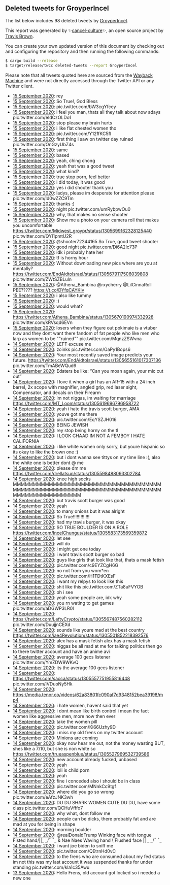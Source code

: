 ## Deleted tweets for GroyperIncel

The list below includes 98 deleted tweets by
[GroyperIncel](https://twitter.com/GroyperIncel).



This report was generated by ✨[cancel-culture](https://github.com/travisbrown/cancel-culture)✨,
an open source project by [Travis Brown](https://twitter.com/travisbrown).

You can create your own updated version of this document by checking out and configuring the
repository and then running the following commands:

```bash
$ cargo build --release
$ target/release/twcc deleted-tweets --report GroyperIncel
```

Please note that all tweets quoted here are sourced from the
[Wayback Machine](https://web.archive.org) and were not directly accessed through the Twitter API or
any Twitter client.

* [15 September 2020](https://web.archive.org/web/20200915171626/https://twitter.com/GroyperIncel/status/1305913486602452992): rey <!--1305913486602452992-->
* [15 September 2020](https://web.archive.org/web/20200915170622/https://twitter.com/GroyperIncel/status/1305911361520545792): So True!, God Bless <!--1305911361520545792-->
* [15 September 2020](https://web.archive.org/web/20200915160713/https://twitter.com/GroyperIncel/status/1305899554697404416): pic.twitter.com/bW3cgYfcey <!--1305899554697404416-->
* [15 September 2020](https://web.archive.org/web/20200915155825/https://twitter.com/GroyperIncel/status/1305897586927099905): i feel you man, thats all they talk about now adays pic.twitter.com/eIdCzOLDo1 <!--1305897586927099905-->
* [15 September 2020](https://web.archive.org/web/20200915160657/https://twitter.com/GroyperIncel/status/1305895359407824896): stop please my brain hurts <!--1305895359407824896-->
* [15 September 2020](https://web.archive.org/web/20200915154429/https://twitter.com/GroyperIncel/status/1305893024841437184): i like flat chested women tho <!--1305893024841437184-->
* [15 September 2020](https://web.archive.org/web/20200915150629/https://twitter.com/GroyperIncel/status/1305884095579258883): pic.twitter.com/Y12ffKC5fl <!--1305884095579258883-->
* [15 September 2020](https://web.archive.org/web/20200915145146/https://twitter.com/GroyperIncel/status/1305880759907934208): first thing i saw on twitter day ruined pic.twitter.com/OnGzyUbZ4s <!--1305880759907934208-->
* [15 September 2020](https://web.archive.org/web/20200915040538/https://twitter.com/GroyperIncel/status/1305719314348040192): same <!--1305719314348040192-->
* [15 September 2020](https://web.archive.org/web/20200915035510/https://twitter.com/GroyperIncel/status/1305716601983909888): based <!--1305716601983909888-->
* [15 September 2020](https://web.archive.org/web/20200915035237/https://twitter.com/GroyperIncel/status/1305716074952843264): yeah, ching chong <!--1305716074952843264-->
* [15 September 2020](https://web.archive.org/web/20200915034709/https://twitter.com/GroyperIncel/status/1305714631898324993): yeah that was a  good tweet <!--1305714631898324993-->
* [15 September 2020](https://web.archive.org/web/20200915034614/https://twitter.com/GroyperIncel/status/1305714421973442560): what kind? <!--1305714421973442560-->
* [15 September 2020](https://web.archive.org/web/20200915033842/https://twitter.com/GroyperIncel/status/1305712570582446081): true stop porn, feel better <!--1305712570582446081-->
* [15 September 2020](https://web.archive.org/web/20200915033838/https://twitter.com/GroyperIncel/status/1305712393729703936): i did today, it was good <!--1305712393729703936-->
* [15 September 2020](https://web.archive.org/web/20200915033858/https://twitter.com/GroyperIncel/status/1305711418658840579): yes i did shooter thank you <!--1305711418658840579-->
* [15 September 2020](https://web.archive.org/web/20200915033227/https://twitter.com/GroyperIncel/status/1305710945860112384): ladys, please im desperate for attention please pic.twitter.com/ld0wZZC9Tm <!--1305710945860112384-->
* [15 September 2020](https://web.archive.org/web/20200915032420/https://twitter.com/GroyperIncel/status/1305708912369233920): thanks :) <!--1305708912369233920-->
* [15 September 2020](https://web.archive.org/web/20200915031306/https://twitter.com/GroyperIncel/status/1305706004517064709): night pic.twitter.com/umRybpwOu0 <!--1305706004517064709-->
* [15 September 2020](https://web.archive.org/web/20200915030227/https://twitter.com/GroyperIncel/status/1305703435312885761): why, that makes no sense shooter <!--1305703435312885761-->
* [15 September 2020](https://web.archive.org/web/20200915024854/https://twitter.com/GroyperIncel/status/1305700036865523713): Show me a photo on your camera roll that makes you uncomfortable  https://twitter.com/Midwest_groypr/status/1305699162328125440  pic.twitter.com/QYI1pmtU2R <!--1305700036865523713-->
* [15 September 2020](https://web.archive.org/web/20200915021218/https://twitter.com/GroyperIncel/status/1305690878518853635): @shooter72244165 So True, good tweet shooter <!--1305690878518853635-->
* [15 September 2020](https://web.archive.org/web/20200915020725/https://twitter.com/GroyperIncel/status/1305689525037850624): good night pic.twitter.com/Di6A2Ic73P <!--1305689525037850624-->
* [15 September 2020](https://web.archive.org/web/20200915020305/https://twitter.com/GroyperIncel/status/1305687176835817473): idk i probably hate her <!--1305687176835817473-->
* [15 September 2020](https://web.archive.org/web/20200915015716/https://twitter.com/GroyperIncel/status/1305686939035549698): tf is horny hour <!--1305686939035549698-->
* [15 September 2020](https://web.archive.org/web/20200915012631/https://twitter.com/GroyperIncel/status/1305679321504215040): Without downloading new pics where are you at mentally?  https://twitter.com/EndAidtolsrael/status/1305679117506039808  pic.twitter.com/ZWtSZBLuln <!--1305679321504215040-->
* [15 September 2020](https://web.archive.org/web/20200915012424/https://twitter.com/GroyperIncel/status/1305678824080777217): @Athena_Bambina @rxycherry @LilCinnaRoll PEE????? https://t.co/DYfqCAYKIv <!--1305678824080777217-->
* [15 September 2020](https://web.archive.org/web/20200915010936/https://twitter.com/GroyperIncel/status/1305674998955220992): i also like tummy <!--1305674998955220992-->
* [15 September 2020](https://web.archive.org/web/20200915010417/https://twitter.com/GroyperIncel/status/1305673625639383041): :) <!--1305673625639383041-->
* [15 September 2020](https://web.archive.org/web/20200915010015/https://twitter.com/GroyperIncel/status/1305672672697704448): would what? <!--1305672672697704448-->
* [15 September 2020](https://web.archive.org/web/20200915005547/https://twitter.com/GroyperIncel/status/1305671537543065601): https://twitter.com/Athena_Bambina/status/1305670190974332928  pic.twitter.com/kRVsqd6EVn <!--1305671537543065601-->
* [15 September 2020](https://web.archive.org/web/20200915004213/https://twitter.com/GroyperIncel/status/1305668123282927616): losers when they figure out pokimaie is a vtuber now and they dont want there fandom of fat people who like men who larp as women to be ""ruined"" pic.twitter.com/MqnzZSWvna <!--1305668123282927616-->
* [14 September 2020](https://web.archive.org/web/20200914235730/https://twitter.com/GroyperIncel/status/1305656869852123136): LEFT excuse me <!--1305656869852123136-->
* [14 September 2020](https://web.archive.org/web/20200914235539/https://twitter.com/GroyperIncel/status/1305656344624549888): zoinks pic.twitter.com/OaPy1Bops6 <!--1305656344624549888-->
* [14 September 2020](https://web.archive.org/web/20200914235213/https://twitter.com/GroyperIncel/status/1305655525334343680): Your most recently saved image predicts your future.  https://twitter.com/EndAidtolsrael/status/1305655161017307136  pic.twitter.com/TmABeWQud6 <!--1305655525334343680-->
* [14 September 2020](https://web.archive.org/web/20200914231116/https://twitter.com/GroyperIncel/status/1305645226044788736): Edaters be like:   “Can you moan again, your mic cut out” <!--1305645226044788736-->
* [14 September 2020](https://web.archive.org/web/20200914230216/https://twitter.com/GroyperIncel/status/1305642996927401985): I love it when a girl has an AR-15 with a 24 inch barrel, 2x scope with magnifier, angled grip, red laser sight, Compensator, and decals on their Firearm <!--1305642996927401985-->
* [14 September 2020](https://web.archive.org/web/20200914213038/https://twitter.com/GroyperIncel/status/1305619893644009472): im not niggas, im waiting for marriage https://twitter.com/MT_Loom/status/1305619696796958722 <!--1305619893644009472-->
* [14 September 2020](https://web.archive.org/web/20200914212600/https://twitter.com/GroyperIncel/status/1305618657632858113): yeah i hate the travis scott burger, AMA <!--1305618657632858113-->
* [14 September 2020](https://web.archive.org/web/20200914212450/https://twitter.com/GroyperIncel/status/1305618435112497153): youve got me there <!--1305618435112497153-->
* [14 September 2020](https://web.archive.org/web/20200914212200/https://twitter.com/GroyperIncel/status/1305617569135558657): pic.twitter.com/EqYSZJH016 <!--1305617569135558657-->
* [14 September 2020](https://web.archive.org/web/20200914212104/https://twitter.com/GroyperIncel/status/1305617423479922688): BEING JEWISH <!--1305617423479922688-->
* [14 September 2020](https://web.archive.org/web/20200914203546/https://twitter.com/GroyperIncel/status/1305606124842790912): rey stop being horny on the tl <!--1305606124842790912-->
* [14 September 2020](https://web.archive.org/web/20200914203420/https://twitter.com/GroyperIncel/status/1305605723913551873): I LOOK CHAAD IM NOT A FEMBOY I HATE CALIFORNIA <!--1305605723913551873-->
* [14 September 2020](https://web.archive.org/web/20200914203058/https://twitter.com/GroyperIncel/status/1305604892594069504): i like white women only sorry, but  youre hispanic so its okay to like the brown one :) <!--1305604892594069504-->
* [14 September 2020](https://web.archive.org/web/20200914202357/https://twitter.com/GroyperIncel/status/1305603128285224960): but i dont wanna see tittys on my time line :(, also the white one is better dont @ me <!--1305603128285224960-->
* [14 September 2020](https://web.archive.org/web/20200914201859/https://twitter.com/GroyperIncel/status/1305601884057530368): please dm me https://twitter.com/drellatsun/status/1305598488093302784 <!--1305601884057530368-->
* [14 September 2020](https://web.archive.org/web/20200914201159/https://twitter.com/GroyperIncel/status/1305600068641193984): knee high socks MMMMMMMMMMMMMMMMMMMMMMMMMMMMMMMMMMMMMMMMMMMMMMMMMMMMMMMMMMMMMMMMMMMMMMMMMMMMMMMMMMMMMMMMMMM <!--1305600068641193984-->
* [14 September 2020](https://web.archive.org/web/20200914201009/https://twitter.com/GroyperIncel/status/1305599463243751425): but travis scott burger was good <!--1305599463243751425-->
* [14 September 2020](https://web.archive.org/web/20200914193752/https://twitter.com/GroyperIncel/status/1305591488550563840): yeah <!--1305591488550563840-->
* [14 September 2020](https://web.archive.org/web/20200914193622/https://twitter.com/GroyperIncel/status/1305591149420138496): to many onions but it was alright <!--1305591149420138496-->
* [14 September 2020](https://web.archive.org/web/20200914192655/https://twitter.com/GroyperIncel/status/1305588798202376193): So True!!!!!!!!!!!!! <!--1305588798202376193-->
* [14 September 2020](https://web.archive.org/web/20200914192537/https://twitter.com/GroyperIncel/status/1305588384291676160): had my travis burger, it was okay <!--1305588384291676160-->
* [14 September 2020](https://web.archive.org/web/20200914192706/https://twitter.com/GroyperIncel/status/1305588307577905152): SO TRUE BOULDER IS ON A ROLE https://twitter.com/IncelChungus/status/1305583173569359872 <!--1305588307577905152-->
* [14 September 2020](https://web.archive.org/web/20200914183739/https://twitter.com/GroyperIncel/status/1305576386980016128): let see <!--1305576386980016128-->
* [14 September 2020](https://web.archive.org/web/20200914183436/https://twitter.com/GroyperIncel/status/1305575261316890624): will do <!--1305575634635169792-->
* [14 September 2020](https://web.archive.org/web/20200914183654/https://twitter.com/GroyperIncel/status/1305574951643041792): i might get one today <!--1305575261316890624-->
* [14 September 2020](https://web.archive.org/web/20200914183654/https://twitter.com/GroyperIncel/status/1305574951643041792): i want travis scott burger so bad <!--1305574951643041792-->
* [14 September 2020](https://web.archive.org/web/20200914182729/https://twitter.com/GroyperIncel/status/1305573804668645376): guys like girls that look like that, thats a mask fetish <!--1305573804668645376-->
* [14 September 2020](https://web.archive.org/web/20200914182742/https://twitter.com/GroyperIncel/status/1305572619064754176): pic.twitter.com/c9EYZCgH6G <!--1305572619064754176-->
* [14 September 2020](https://web.archive.org/web/20200914181849/https://twitter.com/GroyperIncel/status/1305571628261154819): no not from you wom*en <!--1305571628261154819-->
* [14 September 2020](https://web.archive.org/web/20200914181812/https://twitter.com/GroyperIncel/status/1305571476150472704): pic.twitter.com/H1TDtKXEsF <!--1305571476150472704-->
* [14 September 2020](https://web.archive.org/web/20200914181616/https://twitter.com/GroyperIncel/status/1305571017499111425): i want my relpys to look like this <!--1305571017499111425-->
* [14 September 2020](https://web.archive.org/web/20200914181456/https://twitter.com/GroyperIncel/status/1305570508365160448): shit like this pic.twitter.com/ZTa8uFVYOB <!--1305570508365160448-->
* [14 September 2020](https://web.archive.org/web/20200914181241/https://twitter.com/GroyperIncel/status/1305570079099162624): oh i see <!--1305570079099162624-->
* [14 September 2020](https://web.archive.org/web/20200914181210/https://twitter.com/GroyperIncel/status/1305569985670967296): yeah some people are, idk why <!--1305569985670967296-->
* [14 September 2020](https://web.archive.org/web/20200914181139/https://twitter.com/GroyperIncel/status/1305569846692728833): you rn wating to get games pic.twitter.com/aDGWP3LR0I <!--1305569846692728833-->
* [14 September 2020](https://web.archive.org/web/20200914180819/https://twitter.com/GroyperIncel/status/1305568972562026503): https://twitter.com/LeftyCrypto/status/1305567487560282112  pic.twitter.com/DuujjnCEXd <!--1305568972562026503-->
* [14 September 2020](https://web.archive.org/web/20200914180701/https://twitter.com/GroyperIncel/status/1305568577206890496): sounds like youre mad at the best country https://twitter.com/jae4Revolution/status/1305501852218392576 <!--1305568577206890496-->
* [14 September 2020](https://web.archive.org/web/20200914180523/https://twitter.com/GroyperIncel/status/1305568302668816384): alex has a mask fetish alex has a mask fetish <!--1305568302668816384-->
* [14 September 2020](https://web.archive.org/web/20200914175454/https://twitter.com/GroyperIncel/status/1305565633283682310): niggas be all mad at me for talking politics then go to there twitter account and have an anime avi <!--1305565633283682310-->
* [14 September 2020](https://web.archive.org/web/20200914175212/https://twitter.com/GroyperIncel/status/1305564841461993474): average 100 gecs listener pic.twitter.com/YmZDW9WKvQ <!--1305564841461993474-->
* [14 September 2020](https://web.archive.org/web/20200914174916/https://twitter.com/GroyperIncel/status/1305564051322281985): its the average 100 gecs listener <!--1305564051322281985-->
* [14 September 2020](https://web.archive.org/web/20200914174816/https://twitter.com/GroyperIncel/status/1305563961593442304): https://twitter.com/sacca/status/1305557751955816448  pic.twitter.com/iVDuoNy5Hk <!--1305563961593442304-->
* [14 September 2020](https://web.archive.org/web/20200914174645/https://twitter.com/GroyperIncel/status/1305563494520033280): https://media.tenor.co/videos/62a83801fc090af7d9348152bea39198/mp4 <!--1305563494520033280-->
* [14 September 2020](https://web.archive.org/web/20200914172945/https://twitter.com/GroyperIncel/status/1305559318335373312): i hate women, havent said that yet <!--1305559318335373312-->
* [14 September 2020](https://web.archive.org/web/20200914172653/https://twitter.com/GroyperIncel/status/1305558601591709696): i dont mean like birth control i mean the fact women like aggressive men, more now then ever <!--1305558601591709696-->
* [14 September 2020](https://web.archive.org/web/20200914172537/https://twitter.com/GroyperIncel/status/1305558232547483648): take the women pill <!--1305558232547483648-->
* [14 September 2020](https://web.archive.org/web/20200914172222/https://twitter.com/GroyperIncel/status/1305557437613707264): pic.twitter.com/Ki66Uzhy9D <!--1305557437613707264-->
* [14 September 2020](https://web.archive.org/web/20200914170757/https://twitter.com/GroyperIncel/status/1305553812162142208): i miss my old frens on my twitter account <!--1305553812162142208-->
* [14 September 2020](https://web.archive.org/web/20200914170307/https://twitter.com/GroyperIncel/status/1305552505170870272): Minions are coming <!--1305552505170870272-->
* [14 September 2020](https://web.archive.org/web/20200914170235/https://twitter.com/GroyperIncel/status/1305552395124891648): okay now hear me out, not the money wasting BUT, shes like a 7/10, but she is non white so https://twitter.com/trueaspenblue/status/1305527969532739586 <!--1305552395124891648-->
* [14 September 2020](https://web.archive.org/web/20200914165840/https://twitter.com/GroyperIncel/status/1305551337828958208): new account already fucked, unbased <!--1305551337828958208-->
* [14 September 2020](https://web.archive.org/web/20200914165020/https://twitter.com/GroyperIncel/status/1305548995305959424): yeah <!--1305548995305959424-->
* [14 September 2020](https://web.archive.org/web/20200914164943/https://twitter.com/GroyperIncel/status/1305548867379757059): loli is child porn <!--1305548867379757059-->
* [14 September 2020](https://web.archive.org/web/20200914164741/https://twitter.com/GroyperIncel/status/1305548736056061952): yeah <!--1305548736056061952-->
* [14 September 2020](https://web.archive.org/web/20200914165022/https://twitter.com/GroyperIncel/status/1305548174476500993): fine i conceded also i should be in class <!--1305548174476500993-->
* [14 September 2020](https://web.archive.org/web/20200914165103/https://twitter.com/GroyperIncel/status/1305547892636004352): pic.twitter.com/MNnkCc9tgf <!--1305547892636004352-->
* [14 September 2020](https://web.archive.org/web/20200914164309/https://twitter.com/GroyperIncel/status/1305547557230190592): where did you go so wrong pic.twitter.com/eAfzJNK3wh <!--1305547557230190592-->
* [14 September 2020](https://web.archive.org/web/20200914164059/https://twitter.com/GroyperIncel/status/1305547004873863168): DU DU SHARK WOMEN CUTE DU DU, have some class pic.twitter.com/QCHuVfffo7 <!--1305547004873863168-->
* [14 September 2020](https://web.archive.org/web/20200914164118/https://twitter.com/GroyperIncel/status/1305545836982464513): why what, dont follow me <!--1305545836982464513-->
* [14 September 2020](https://web.archive.org/web/20200914163554/https://twitter.com/GroyperIncel/status/1305545750986670080): people can be dicks, there probably fat  and are mad at  you for being in shape <!--1305545750986670080-->
* [14 September 2020](https://web.archive.org/web/20200914163523/https://twitter.com/GroyperIncel/status/1305545615229685761): morning boulder <!--1305545615229685761-->
* [14 September 2020](https://web.archive.org/web/20200914162351/https://twitter.com/GroyperIncel/status/1305542626343493635): @realDonaldTrump         Winking face with tongue  Fisted hand/||\_    _/¯ ¯\_ & Nae Naes  Waving hand    \ Flushed face       || \_   _/¯ ¯\_ <!--1305542626343493635-->
* [14 September 2020](https://web.archive.org/web/20200914162313/https://twitter.com/GroyperIncel/status/1305542328216502278): i want joe biden to sniff me <!--1305542328216502278-->
* [14 September 2020](https://web.archive.org/web/20200914161859/https://twitter.com/GroyperIncel/status/1305541527582564353): pic.twitter.com/QEtrnHd0vC <!--1305541527582564353-->
* [14 September 2020](https://web.archive.org/web/20200914160732/https://twitter.com/GroyperIncel/status/1305538339085328389): to the frens who are consumed about my fed status im not this was my last account it was suspended thanks for under standing pic.twitter.com/kla1c35Awu <!--1305538339085328389-->
* [13 September 2020](https://web.archive.org/web/20200914205857/https://twitter.com/GroyperIncel/status/1305249563670765568): Hello Frens, old account got locked so i needed a new one <!--1305249563670765568-->
